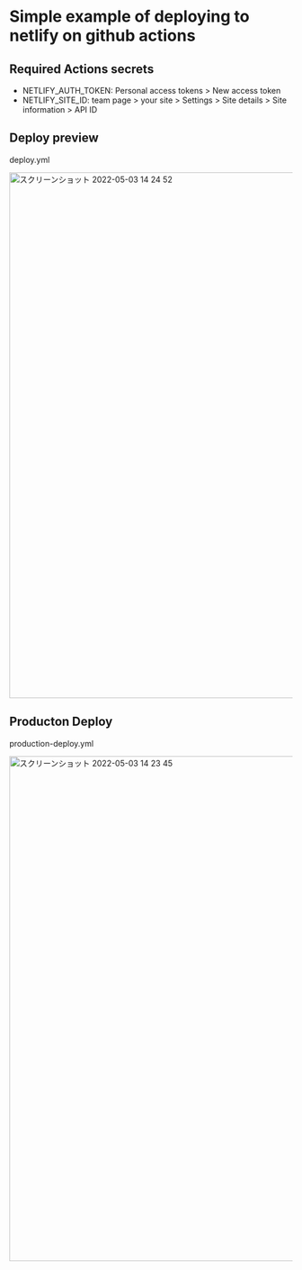 # Simple example of deploying to netlify on github actions

## Required Actions secrets

- NETLIFY_AUTH_TOKEN: Personal access tokens > New access token
- NETLIFY_SITE_ID: team page > your site > Settings > Site details > Site information > API ID

## Deploy preview

deploy.yml

<img width="934" alt="スクリーンショット 2022-05-03 14 24 52" src="https://user-images.githubusercontent.com/30747709/166407860-1ce1c8df-15d1-4dd6-926b-38e2b1d4cb74.png">

## Producton Deploy

production-deploy.yml

<img width="897" alt="スクリーンショット 2022-05-03 14 23 45" src="https://user-images.githubusercontent.com/30747709/166407802-b8056131-46fa-4f62-aa07-d43c2e0f95b3.png">
